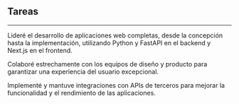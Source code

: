 ## Tareas

---

Lideré el desarrollo de aplicaciones web completas, desde la
concepción hasta la implementación, utilizando Python y FastAPI en
el backend y Next.js en el frontend.

Colaboré estrechamente con los equipos de diseño y producto para
garantizar una experiencia del usuario excepcional.

Implementé y mantuve integraciones con APIs de terceros para
mejorar la funcionalidad y el rendimiento de las aplicaciones.